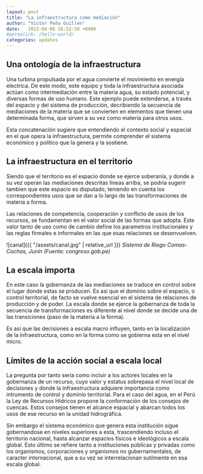 ```yaml
---
layout: post
title: "La infraestructura como mediación"
author: "Victor Peña Guillen"
date:   2022-04-06 16:52:30 +0900
#permalink: /hello-world/
categories: updates
---
```


## Una ontología de la infraestructura

Una turbina propulsada por el agua convierte el movimiento en energía electrica. De este modo, este equipo y toda la infraestructura asociada actúan como intermediación entre la materia agua, su estado potencial, y diversas formas de uso humano. Este ejemplo puede extenderse, a través del espacio y del sistema de producción, decribiendo la secuencia de mediaciones de la materia que se convierten en elementos que tienen una determinada forma, que sirven a su vez como materia para otros usos.

Esta concatenación sugiere que entendiendo el contexto social y espacial en el que opera la infraestructura, permite comprender el sistema económico y político que la genera y la sostiene.

## La infraestructura en el territorio

Siendo que el territorio es el espacio donde se ejerce soberanía, y donde a su vez operan las mediaciones descritas lineas arriba, se podría sugerir tambien que este espacio es disputado, teniendo en cuenta los correspondientes usos que se dan a lo largo de las transformaciones de materia a forma.

Las relaciones de competencia, cooperación y conflicto de usos de los recursos, se fundamentan en el valor social de las formas que adopta. Este valor tanto de uso como de cambio define los parametros institucionales y las reglas firmales e informales en las que esas relaciones se desenvuelven.

![canal]({{ "/assets/canal.jpg" | relative_url }})
*Sistema de Riego Comas-Cochas, Junín (Fuente: congreso.gob.pe)*

## La escala importa

En este caso la gobernanza de las mediaciones se traduce en control sobre el lugar donde estas se producen. Es así que el dominio sobre el espacio, o control territorial, de facto se vuelve esencial en el sistema de relaciones de producción y de poder. La escala donde se ejerce la gobernanza de toda la secuencia de transformaciones es diferente al nivel donde se decide una de las transiciones (paso de la materia a la forma).

Es así que las decisiones a escala macro influyen, tanto en la localización de la infraestructura, como en la forma como se gobierna esta en el nivel micro.

## Límites de la acción social a escala local

La pregunta por tanto sería como incluir a los actores locales en la gobernanza de un recurso, cuyo valor y estatus sobrepasa el nivel local de decisiones y donde la infraestructura adquiere importancia como intrumento de control y dominio territorial. Para el caso del agua, en el Perú la Ley de Recursos Hídricos propone la conformación de los consejos de cuencas. Estos consejos tienen el alcance espacial y abarcan todos los usos de ese recurso en la unidad hidrográfica.

Sin embargo el sistema económico que genera esta institución sigue gobernandose en niveles superiores a esta, trascendiendo incluso el territorio nacional, hasta alcanzar espacios físicos e ideológicos a escala global. Esto último se refiere tanto a instituciones públicas y privadas como los organismos, corporaciones y organismos no gubernamentales, de caracter internacional, que a su vez se interrelacionan sutilmente en esa escala global.
